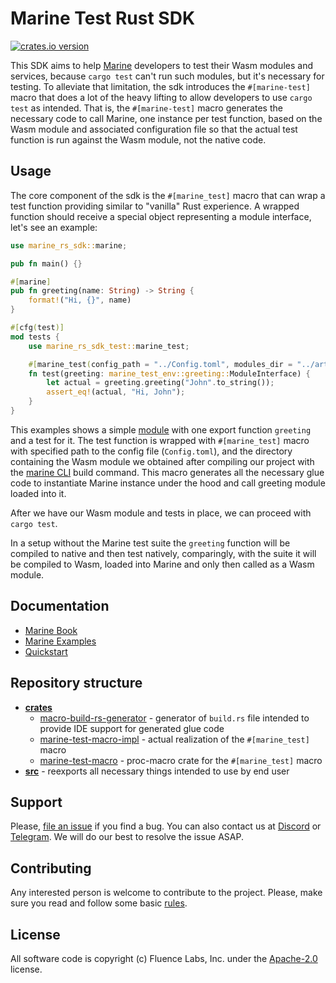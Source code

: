 # Marine Test Rust SDK
[![crates.io version](https://img.shields.io/crates/v/marine-rs-sdk?color=green)](https://crates.io/crates/marine-rs-sdk-test)

This SDK aims to help [Marine](https://github.com/fluencelabs/marine) developers to test their Wasm modules and services, because `cargo test` can't run such modules, but it's necessary for testing. To alleviate that limitation, the sdk introduces the `#[marine-test]` macro that does a lot of the heavy lifting to allow developers to use `cargo test` as intended. That is, the `#[marine-test]` macro generates the necessary code to call Marine, one instance per test function, based on the Wasm module and associated configuration file so that the actual test function is run against the Wasm module, not the native code.


## Usage

The core component of the sdk is the `#[marine_test]` macro that can wrap a test function providing similar to "vanilla" Rust experience. A wrapped function should receive a special object representing a module interface, let's see an example:
```rust
use marine_rs_sdk::marine;

pub fn main() {}

#[marine]
pub fn greeting(name: String) -> String {
    format!("Hi, {}", name)
}

#[cfg(test)]
mod tests {
    use marine_rs_sdk_test::marine_test;

    #[marine_test(config_path = "../Config.toml", modules_dir = "../artifacts")]
    fn test(greeting: marine_test_env::greeting::ModuleInterface) {
        let actual = greeting.greeting("John".to_string());
        assert_eq!(actual, "Hi, John");
    }
}
```
This examples shows a simple [module](https://fluence.dev/docs/marine-book/quick-start/develop-a-single-module-service) with one export function `greeting` and a test for it. The test function is wrapped with `#[marine_test]` macro with specified path to the config file (`Config.toml`), and the directory containing the Wasm module we obtained after compiling our project with the [marine CLI](https://fluence.dev/docs/marine-book/marine-tooling-reference/marine-cli) build command. This macro generates all the necessary glue code to instantiate Marine instance under the hood and call greeting module loaded into it.

After we have our Wasm module and tests in place, we can proceed with `cargo test`.

In a setup without the Marine test suite the `greeting` function will be compiled to native and then test natively, comparingly, with the suite it will be compiled to Wasm, loaded into Marine and only then called as a Wasm module.


## Documentation

- [Marine Book](https://fluence.dev/docs/marine-book/introduction)
- [Marine Examples](https://github.com/fluencelabs/examples/tree/main/marine-examples)
- [Quickstart](https://fluence.dev/docs/marine-book/quick-start/)


## Repository structure

- **[crates](./crates)**
    - [macro-build-rs-generator](./crates/macro-build-rs-generator) - generator of `build.rs` file intended to provide IDE support for generated glue code
    - [marine-test-macro-impl](./crates/marine-test-macro-impl) - actual realization of the `#[marine_test]` macro
    - [marine-test-macro](./crates/marine-test-macro) - proc-macro crate for the `#[marine_test]` macro
- **[src](./src)** - reexports all necessary things intended to use by end user


## Support

Please, [file an issue](https://github.com/fluencelabs/marine-rs-sdk-test/issues) if you find a bug. You can also contact us at [Discord](https://discord.com/invite/5qSnPZKh7u) or [Telegram](https://t.me/fluence_project). We will do our best to resolve the issue ASAP.


## Contributing

Any interested person is welcome to contribute to the project. Please, make sure you read and follow some basic [rules](./CONTRIBUTING.md).


## License

All software code is copyright (c) Fluence Labs, Inc. under the [Apache-2.0](./LICENSE) license.


